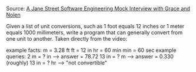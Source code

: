 Source: [A Jane Street Software Engineering Mock Interview with Grace and Nolen](https://youtu.be/V8DGdPkBBxg?si=qNNpVF4NFx33qmjH)

Given a list of unit conversions, such as 1 foot equals 12 inches or 1 meter equals 1000 millimeters, write a program that can generally convert from one unit to another. Taken directly from the video:

example facts:
m = 3.28 ft
ft = 12 in
hr = 60 min
min = 60 sec
example queries:
2 m = ? in    --> answer = 78.72
13 in = ? m   --> answer = 0.330 (roughly)
13 in = ? hr  --> "not convertible"
